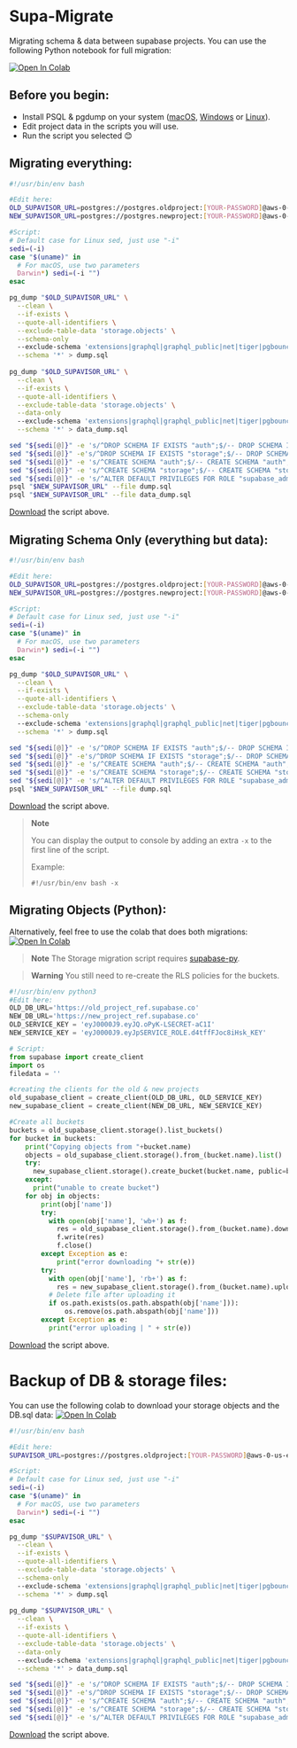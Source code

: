 # Supa-Migrate
Migrating schema &amp; data between supabase projects.
You can use the following Python notebook for full migration:

[![Open In Colab](https://colab.research.google.com/assets/colab-badge.svg)](https://colab.research.google.com/github/mansueli/Supa-Migrate/blob/main/Migrate_Project_%26_Storage.ipynb)


## Before you begin:
 - Install PSQL & pgdump on your system ([macOS](https://stackoverflow.com/a/55564878/2188186), [Windows](https://www.enterprisedb.com/downloads/postgres-postgresql-downloads) or [Linux](https://www.postgresql.org/download/linux/ubuntu/)).
 - Edit project data in the scripts you will use. 
 - Run the script you selected 😊

## Migrating everything:
``` bash
#!/usr/bin/env bash

#Edit here:
OLD_SUPAVISOR_URL=postgres://postgres.oldproject:[YOUR-PASSWORD]@aws-0-us-east-1.pooler.supabase.com:5432/postgres
NEW_SUPAVISOR_URL=postgres://postgres.newproject:[YOUR-PASSWORD]@aws-0-us-east-1.pooler.supabase.com:5432/postgres

#Script:
# Default case for Linux sed, just use "-i"
sedi=(-i)
case "$(uname)" in
  # For macOS, use two parameters
  Darwin*) sedi=(-i "")
esac

pg_dump "$OLD_SUPAVISOR_URL" \
  --clean \
  --if-exists \
  --quote-all-identifiers \
  --exclude-table-data 'storage.objects' \
  --schema-only
  --exclude-schema 'extensions|graphql|graphql_public|net|tiger|pgbouncer|vault|realtime|supabase_functions|storage|pg*|information_schema' \
  --schema '*' > dump.sql 
  
pg_dump "$OLD_SUPAVISOR_URL" \
  --clean \
  --if-exists \
  --quote-all-identifiers \
  --exclude-table-data 'storage.objects' \
  --data-only
  --exclude-schema 'extensions|graphql|graphql_public|net|tiger|pgbouncer|vault|realtime|supabase_functions|storage|pg*|information_schema' \
  --schema '*' > data_dump.sql 

sed "${sedi[@]}" -e 's/^DROP SCHEMA IF EXISTS "auth";$/-- DROP SCHEMA IF EXISTS "auth";/' dump.sql
sed "${sedi[@]}" -e's/^DROP SCHEMA IF EXISTS "storage";$/-- DROP SCHEMA IF EXISTS "storage";/' dump.sql
sed "${sedi[@]}" -e 's/^CREATE SCHEMA "auth";$/-- CREATE SCHEMA "auth";/' dump.sql
sed "${sedi[@]}" -e 's/^CREATE SCHEMA "storage";$/-- CREATE SCHEMA "storage";/' dump.sql
sed "${sedi[@]}" -e 's/^ALTER DEFAULT PRIVILEGES FOR ROLE "supabase_admin"/-- ALTER DEFAULT PRIVILEGES FOR ROLE "supabase_admin"/' dump.sql
psql "$NEW_SUPAVISOR_URL" --file dump.sql 
psql "$NEW_SUPAVISOR_URL" --file data_dump.sql 
```
[Download](https://raw.githubusercontent.com/mansueli/Supa-Migrate/main/migrate_project.sh) the script above.

## Migrating Schema Only (everything but data):

``` bash
#!/usr/bin/env bash

#Edit here:
OLD_SUPAVISOR_URL=postgres://postgres.oldproject:[YOUR-PASSWORD]@aws-0-us-east-1.pooler.supabase.com:5432/postgres
NEW_SUPAVISOR_URL=postgres://postgres.newproject:[YOUR-PASSWORD]@aws-0-us-east-1.pooler.supabase.com:5432/postgres

#Script:
# Default case for Linux sed, just use "-i"
sedi=(-i)
case "$(uname)" in
  # For macOS, use two parameters
  Darwin*) sedi=(-i "")
esac

pg_dump "$OLD_SUPAVISOR_URL" \
  --clean \
  --if-exists \
  --quote-all-identifiers \
  --exclude-table-data 'storage.objects' \
  --schema-only
  --exclude-schema 'extensions|graphql|graphql_public|net|tiger|pgbouncer|vault|realtime|supabase_functions|storage|pg*|information_schema' \
  --schema '*' > dump.sql 

sed "${sedi[@]}" -e 's/^DROP SCHEMA IF EXISTS "auth";$/-- DROP SCHEMA IF EXISTS "auth";/' dump.sql
sed "${sedi[@]}" -e's/^DROP SCHEMA IF EXISTS "storage";$/-- DROP SCHEMA IF EXISTS "storage";/' dump.sql
sed "${sedi[@]}" -e 's/^CREATE SCHEMA "auth";$/-- CREATE SCHEMA "auth";/' dump.sql
sed "${sedi[@]}" -e 's/^CREATE SCHEMA "storage";$/-- CREATE SCHEMA "storage";/' dump.sql
sed "${sedi[@]}" -e 's/^ALTER DEFAULT PRIVILEGES FOR ROLE "supabase_admin"/-- ALTER DEFAULT PRIVILEGES FOR ROLE "supabase_admin"/' dump.sql
psql "$NEW_SUPAVISOR_URL" --file dump.sql 
```
[Download](https://raw.githubusercontent.com/mansueli/Supa-Migrate/main/migrate_schema.sh) the script above.

> **Note** 
>
> You can display the output to console by adding an extra `-x` to the first line of the script. 
>
> Example:
> ```
> #!/usr/bin/env bash -x
> ```

## Migrating Objects (Python):
Alternatively, feel free to use the colab that does both migrations:
[![Open In Colab](https://colab.research.google.com/assets/colab-badge.svg)](https://colab.research.google.com/github/mansueli/Supa-Migrate/blob/main/Migrate_Project_%26_Storage.ipynb)

> **Note** 
> The Storage migration script requires [supabase-py](https://pypi.org/project/supabase/).

> **Warning** 
> You still need to re-create the RLS policies for the buckets.

``` python
#!/usr/bin/env python3
#Edit here:
OLD_DB_URL='https://old_project_ref.supabase.co'
NEW_DB_URL='https://new_project_ref.supabase.co'
OLD_SERVICE_KEY = 'eyJ0000J9.eyJQ.oPyK-LSECRET-aC1I'
NEW_SERVICE_KEY = 'eyJ0000J9.eyJpSERVICE_ROLE.d4tffFJoc8iHsk_KEY'

# Script:
from supabase import create_client
import os
filedata = ''

#creating the clients for the old & new projects
old_supabase_client = create_client(OLD_DB_URL, OLD_SERVICE_KEY)
new_supabase_client = create_client(NEW_DB_URL, NEW_SERVICE_KEY)

#Create all buckets
buckets = old_supabase_client.storage().list_buckets()
for bucket in buckets:
    print("Copying objects from "+bucket.name)
    objects = old_supabase_client.storage().from_(bucket.name).list()
    try:
      new_supabase_client.storage().create_bucket(bucket.name, public=bucket.public)
    except:
      print("unable to create bucket")
    for obj in objects:
        print(obj['name'])
        try:
          with open(obj['name'], 'wb+') as f:
            res = old_supabase_client.storage().from_(bucket.name).download(obj['name'])
            f.write(res)
            f.close()
        except Exception as e: 
            print("error downloading "+ str(e))
        try:
          with open(obj['name'], 'rb+') as f:
            res = new_supabase_client.storage().from_(bucket.name).upload(obj['name'], obj['name'])
          # Delete file after uploading it
          if os.path.exists(os.path.abspath(obj['name'])):
              os.remove(os.path.abspath(obj['name']))
        except Exception as e: 
          print("error uploading | " + str(e))
```
[Download](https://raw.githubusercontent.com/mansueli/Supa-Migrate/main/migrate_objects.py) the script above.

# Backup of DB & storage files:

You can use the following colab to download your storage objects and the DB.sql data:
[![Open In Colab](https://colab.research.google.com/assets/colab-badge.svg)](https://colab.research.google.com/github/mansueli/Supa-Migrate/blob/main/Backup_Project_%26_Storage.ipynb)

``` bash
#!/usr/bin/env bash

#Edit here:
SUPAVISOR_URL=postgres://postgres.oldproject:[YOUR-PASSWORD]@aws-0-us-east-1.pooler.supabase.com:5432/postgres

#Script:
# Default case for Linux sed, just use "-i"
sedi=(-i)
case "$(uname)" in
  # For macOS, use two parameters
  Darwin*) sedi=(-i "")
esac

pg_dump "$SUPAVISOR_URL" \
  --clean \
  --if-exists \
  --quote-all-identifiers \
  --exclude-table-data 'storage.objects' \
  --schema-only
  --exclude-schema 'extensions|graphql|graphql_public|net|tiger|pgbouncer|vault|realtime|supabase_functions|storage|pg*|information_schema' \
  --schema '*' > dump.sql 
  
pg_dump "$SUPAVISOR_URL" \
  --clean \
  --if-exists \
  --quote-all-identifiers \
  --exclude-table-data 'storage.objects' \
  --data-only
  --exclude-schema 'extensions|graphql|graphql_public|net|tiger|pgbouncer|vault|realtime|supabase_functions|storage|pg*|information_schema' \
  --schema '*' > data_dump.sql 

sed "${sedi[@]}" -e 's/^DROP SCHEMA IF EXISTS "auth";$/-- DROP SCHEMA IF EXISTS "auth";/' dump.sql
sed "${sedi[@]}" -e's/^DROP SCHEMA IF EXISTS "storage";$/-- DROP SCHEMA IF EXISTS "storage";/' dump.sql
sed "${sedi[@]}" -e 's/^CREATE SCHEMA "auth";$/-- CREATE SCHEMA "auth";/' dump.sql
sed "${sedi[@]}" -e 's/^CREATE SCHEMA "storage";$/-- CREATE SCHEMA "storage";/' dump.sql
sed "${sedi[@]}" -e 's/^ALTER DEFAULT PRIVILEGES FOR ROLE "supabase_admin"/-- ALTER DEFAULT PRIVILEGES FOR ROLE "supabase_admin"/' dump.sql
```
[Download](https://raw.githubusercontent.com/mansueli/Supa-Migrate/main/backup_database.sh) the script above.

